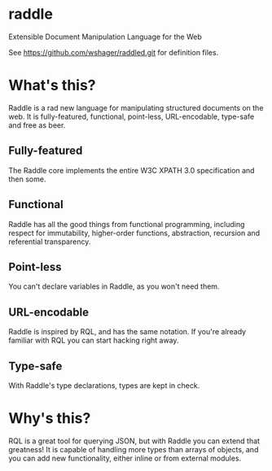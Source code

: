 # raddle
Extensible Document Manipulation Language for the Web

See https://github.com/wshager/raddled.git for definition files.


# What's this?

Raddle is a rad new language for manipulating structured documents on the web. It is fully-featured, functional, point-less, URL-encodable, type-safe and free as beer.

## Fully-featured

The Raddle core implements the entire W3C XPATH 3.0 specification and then some.

## Functional

Raddle has all the good things from functional programming, including respect for immutability, higher-order functions, abstraction, recursion and referential transparency.

## Point-less

You can't declare variables in Raddle, as you won't need them.

## URL-encodable

Raddle is inspired by RQL, and has the same notation. If you're already familiar with RQL you can start hacking right away.

## Type-safe

With Raddle's type declarations, types are kept in check.


# Why's this?

RQL is a great tool for querying JSON, but with Raddle you can extend that greatness! It is capable of handling more types than arrays of objects, and you can add new functionality, either inline or from external modules.
